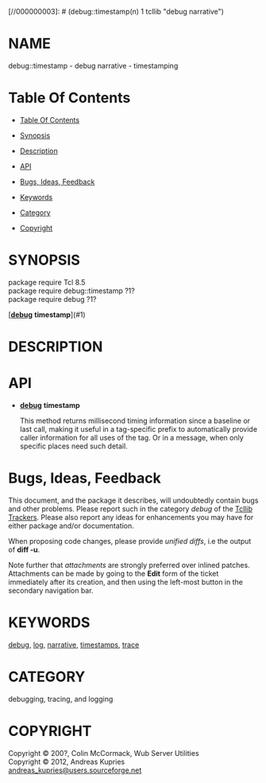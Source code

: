 
[//000000001]: # (debug::timestamp - debug narrative)
[//000000002]: # (Generated from file 'debug_timestamp.man' by tcllib/doctools with format 'markdown')
[//000000003]: # (debug::timestamp(n) 1 tcllib "debug narrative")

# NAME

debug::timestamp - debug narrative - timestamping

# <a name='toc'></a>Table Of Contents

  -  [Table Of Contents](#toc)

  -  [Synopsis](#synopsis)

  -  [Description](#section1)

  -  [API](#section2)

  -  [Bugs, Ideas, Feedback](#section3)

  -  [Keywords](#keywords)

  -  [Category](#category)

  -  [Copyright](#copyright)

# <a name='synopsis'></a>SYNOPSIS

package require Tcl 8.5  
package require debug::timestamp ?1?  
package require debug ?1?  

[__[debug](debug.md)__ __timestamp__](#1)  

# <a name='description'></a>DESCRIPTION

# <a name='section2'></a>API

  - <a name='1'></a>__[debug](debug.md)__ __timestamp__

    This method returns millisecond timing information since a baseline or last
    call, making it useful in a tag-specific prefix to automatically provide
    caller information for all uses of the tag. Or in a message, when only
    specific places need such detail.

# <a name='section3'></a>Bugs, Ideas, Feedback

This document, and the package it describes, will undoubtedly contain bugs and
other problems. Please report such in the category *debug* of the [Tcllib
Trackers](http://core.tcl.tk/tcllib/reportlist). Please also report any ideas
for enhancements you may have for either package and/or documentation.

When proposing code changes, please provide *unified diffs*, i.e the output of
__diff -u__.

Note further that *attachments* are strongly preferred over inlined patches.
Attachments can be made by going to the __Edit__ form of the ticket immediately
after its creation, and then using the left-most button in the secondary
navigation bar.

# <a name='keywords'></a>KEYWORDS

[debug](../../../../index.md#debug), [log](../../../../index.md#log),
[narrative](../../../../index.md#narrative),
[timestamps](../../../../index.md#timestamps),
[trace](../../../../index.md#trace)

# <a name='category'></a>CATEGORY

debugging, tracing, and logging

# <a name='copyright'></a>COPYRIGHT

Copyright &copy; 200?, Colin McCormack, Wub Server Utilities  
Copyright &copy; 2012, Andreas Kupries <andreas_kupries@users.sourceforge.net>
